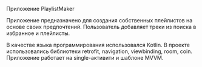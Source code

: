 Приложение PlaylistMaker

Приложение предназначено для создания собственных плейлистов на основе своих предпочтений. Пользователь добавляет треки из поиска в избранное и плейлисты.

В качестве языка программирования использовался Kotlin. В проекте использовались библиотеки retrofit, navigation, viewbinding, room, coin. Приложение работает на single-активити и шаблоне MVVM.
